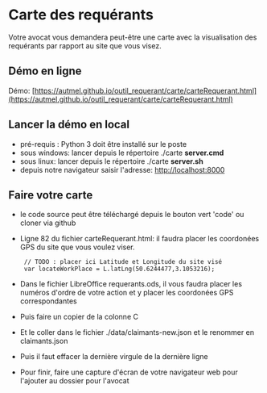 # Carte des requérants

  Votre avocat vous demandera peut-être une carte avec la visualisation des requérants par rapport au site que vous visez.
  
## Démo en ligne

 Démo: [https://autmel.github.io/outil_requerant/carte/carteRequerant.html](https://autmel.github.io/outil_requerant/carte/carteRequerant.html)
   
   
## Lancer la démo en local

  - pré-requis : Python 3 doit être installé sur le poste
  - sous windows: lancer depuis le répertoire ./carte **server.cmd**
  - sous linux: lancer depuis le répertoire ./carte **server.sh**
  - depuis notre navigateur saisir l'adresse: [http://localhost:8000](http://localhost:8000/carteRequerant.html)

## Faire votre carte

 - le code source peut être téléchargé depuis le bouton vert 'code' ou cloner via github
 - Ligne 82 du fichier carteRequerant.html: il faudra placer les coordonées GPS du site que vous voulez viser.
 
        // TODO : placer ici Latitude et Longitude du site visé
        var locateWorkPlace = L.latLng(50.6244477,3.1053216);

 - Dans le fichier LibreOffice requerants.ods, il vous faudra placer les numéros d'ordre de votre action et y placer les coordonées GPS correspondantes
 - Puis faire un copier de la colonne C 
 - Et le coller dans le fichier ./data/claimants-new.json et le renommer en claimants.json
 - Puis il faut effacer la dernière virgule de la dernière ligne
 - Pour finir, faire une capture d'écran de votre navigateur web pour l'ajouter au dossier pour l'avocat
 